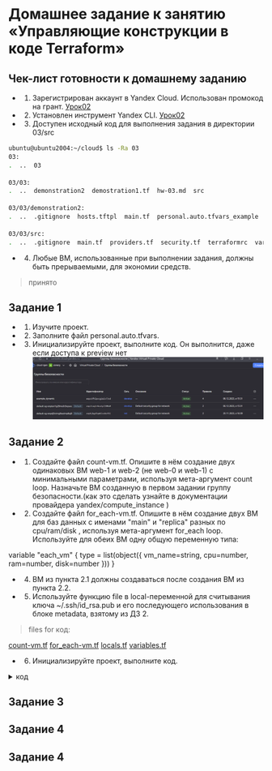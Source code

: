 # Домашнее задание к занятию «Управляющие конструкции в коде Terraform»

## Чек-лист готовности к домашнему заданию
* 1. Зарегистрирован аккаунт в Yandex Cloud. Использован промокод на грант.
[Урок02](https://github.com/R-Gennadi/devops-netology/blob/main/Terra/Terr_2.md "Ранее было представлено")

* 2. Установлен инструмент Yandex CLI.
[Урок02](https://github.com/R-Gennadi/devops-netology/blob/main/Terra/Terr_2.md "Ранее было представлено")

* 3.  Доступен исходный код для выполнения задания в директории 03/src

```bash
ubuntu@ubuntu2004:~/cloud$ ls -Ra 03
03:
.  ..  03

03/03:
.  ..  demonstration2  demostration1.tf  hw-03.md  src

03/03/demonstration2:
.  ..  .gitignore  hosts.tftpl  main.tf  personal.auto.tfvars_example  test.yml  variables.tf

03/03/src:
.  ..  .gitignore  main.tf  providers.tf  security.tf  terraformrc  variables.tf
```    
* 4.  Любые ВМ, использованные при выполнении задания, должны быть прерываемыми, для экономии средств.
> принято


## Задание 1
* 1. Изучите проект.
* 2. Заполните файл personal.auto.tfvars.
* 3. Инициализируйте проект, выполните код. Он выполнится, даже если доступа к preview нет 
![img.png](Files_3/img.png)


## Задание 2

* 1. Создайте файл count-vm.tf. 
Опишите в нём создание двух одинаковых ВМ web-1 и web-2 (не web-0 и web-1) с минимальными параметрами, используя мета-аргумент count loop.
Назначьте ВМ созданную в первом задании группу безопасности.(как это сделать узнайте в документации провайдера yandex/compute_instance )



* 2.  Создайте файл for_each-vm.tf. 
Опишите в нём создание двух ВМ для баз данных с именами "main" и "replica" разных по cpu/ram/disk , используя мета-аргумент for_each loop.
Используйте для обеих ВМ одну общую переменную типа:

variable "each_vm" {
  type = list(object({  vm_name=string, cpu=number, ram=number, disk=number }))
}

* 4.  ВМ из пункта 2.1 должны создаваться после создания ВМ из пункта 2.2.

* 5. Используйте функцию file в local-переменной для считывания ключа ~/.ssh/id_rsa.pub и его последующего использования в блоке metadata, взятому из ДЗ 2.

> files for код:

[count-vm.tf](Files_3%2Fcount-vm.tf)
[for_each-vm.tf](Files_3%2Ffor_each-vm.tf)
[locals.tf](Files_3%2Flocals.tf)
[variables.tf](Files_3%2Fvariables.tf)

* 6. Инициализируйте проект, выполните код.

<details>
<summary> код </summary>


</details>

## Задание 3


## Задание 4


## Задание 4